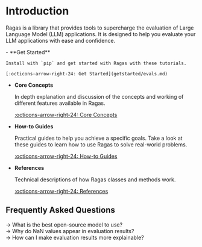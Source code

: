 # Introduction

Ragas is a library that provides tools to supercharge the evaluation of Large Language Model (LLM) applications. It is designed to help you evaluate your LLM applications with ease and confidence. 



<div class="grid cards" markdown>
- **Get Started**

    Install with `pip` and get started with Ragas with these tutorials.

    [:octicons-arrow-right-24: Get Started](getstarted/evals.md)

- **Core Concepts**

    In depth explanation and discussion of the concepts and working of different features available in Ragas.

    [:octicons-arrow-right-24: Core Concepts](./concepts/index.md)

- **How-to Guides**

    Practical guides to help you achieve a specific goals. Take a look at these
    guides to learn how to use Ragas to solve real-world problems.

    [:octicons-arrow-right-24: How-to Guides](./howtos/index.md)

- **References**

    Technical descriptions of how Ragas classes and methods work.

    [:octicons-arrow-right-24: References](./references/index.md)

</div>





## Frequently Asked Questions

<div class="toggle-list"><span class="arrow">→</span> What is the best open-source model to use?</div>
<div style="display: none;">
    There isn't a single correct answer to this question. With the rapid pace of AI model development, new open-source models are released every week, often claiming to outperform previous versions. The best model for your needs depends largely on your GPU capacity and the type of data you're working with.
    <br><br>
    It's a good idea to explore newer, widely accepted models with strong general capabilities. You can refer to <a href="https://github.com/eugeneyan/open-llms?tab=readme-ov-file#open-llms">this list</a> for available open-source models, their release dates, and fine-tuned variants.
</div>

<div class="toggle-list"><span class="arrow">→</span> Why do NaN values appear in evaluation results?</div>
<div style="display: none;">
    NaN stands for "Not a Number." In ragas evaluation results, NaN can appear for two main reasons:
    <ul style="margin: 0.5rem 0; padding-left: 1.5rem;">
        <li><strong>JSON Parsing Issue:</strong> The model's output is not JSON-parsable. ragas requires models to output JSON-compatible responses because all prompts are structured using Pydantic. This ensures efficient parsing of LLM outputs.</li>
        <li><strong>Non-Ideal Cases for Scoring:</strong> Certain cases in the sample may not be ideal for scoring. For example, scoring the faithfulness of a response like "I don't know" might not be appropriate.</li>
    </ul>
</div>

<div class="toggle-list"><span class="arrow">→</span> How can I make evaluation results more explainable?</div>
<div style="display: none;">
    The best way is to trace and log your evaluation, then inspect the results using LLM traces. You can follow a detailed example of this process <a href="/howtos/customizations/metrics/tracing/">here</a>.
</div>

<script>
// FAQ
(function() {
    function initFAQ() {
        const toggles = document.querySelectorAll('.toggle-list');
        
        toggles.forEach(toggle => {
            // Remove any existing listeners
            const newToggle = toggle.cloneNode(true);
            toggle.parentNode.replaceChild(newToggle, toggle);
        });
        
        // Re-select after cloning
        const freshToggles = document.querySelectorAll('.toggle-list');
        
        freshToggles.forEach(toggle => {
            const arrow = toggle.querySelector('.arrow');
            const content = toggle.nextElementSibling;
            
            // Initialize as closed
            if (arrow) arrow.innerText = '→';
            if (content) content.style.display = 'none';
            toggle.classList.remove('active');
            
            // Add click listener
            toggle.addEventListener('click', function() {
                const myContent = this.nextElementSibling;
                const myArrow = this.querySelector('.arrow');
                const isOpen = this.classList.contains('active');
                
                // Close all others first
                freshToggles.forEach(other => {
                    const otherContent = other.nextElementSibling;
                    const otherArrow = other.querySelector('.arrow');
                    if (otherContent) otherContent.style.display = 'none';
                    other.classList.remove('active');
                    if (otherArrow) otherArrow.innerText = '→';
                });
                
                // Open this one if it was closed
                if (!isOpen) {
                    if (myContent) myContent.style.display = 'block';
                    this.classList.add('active');
                    if (myArrow) myArrow.innerText = '↓';
                }
            });
        });
    }
    
    // Initialize when page loads
    if (document.readyState === 'loading') {
        document.addEventListener('DOMContentLoaded', function() {
            initFAQ();
        });
    } else {
        initFAQ();
    }
})();
</script>


